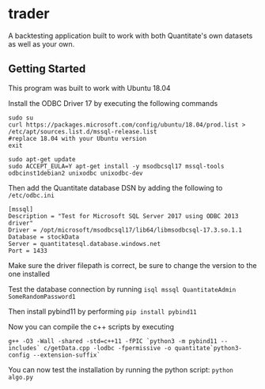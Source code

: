 # trader

A backtesting application built to work with both Quantitate's own datasets as well as your own.

## Getting Started

This program was built to work with Ubuntu 18.04

Install the ODBC Driver 17 by executing the following commands

```
sudo su
curl https://packages.microsoft.com/config/ubuntu/18.04/prod.list > /etc/apt/sources.list.d/mssql-release.list
#replace 18.04 with your Ubuntu version
exit

sudo apt-get update
sudo ACCEPT_EULA=Y apt-get install -y msodbcsql17 mssql-tools odbcinst1debian2 unixodbc unixodbc-dev
```

Then add the Quantitate database DSN by adding the following to `/etc/odbc.ini`

```
[mssql]
Description = "Test for Microsoft SQL Server 2017 using ODBC 2013 driver"
Driver = /opt/microsoft/msodbcsql17/lib64/libmsodbcsql-17.3.so.1.1
Database = stockData
Server = quantitatesql.database.windows.net
Port = 1433
```
Make sure the driver filepath is correct, be sure to change the version to the one installed

Test the database connection by running `isql mssql QuantitateAdmin SomeRandomPassword1`

Then install pybind11 by performing `pip install pybind11`

Now you can compile the c++ scripts by executing 
```
g++ -O3 -Wall -shared -std=c++11 -fPIC `python3 -m pybind11 --includes` c/getData.cpp -lodbc -fpermissive -o quantitate`python3-config --extension-suffix`
```
You can now test the installation by running the python script: `python algo.py`

